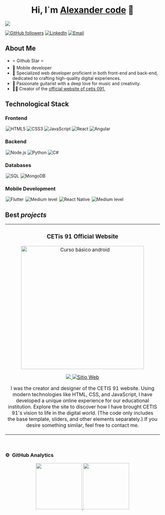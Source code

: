 <div align="center">
<h1 align="center">Hi, I`m <a href="#">Alexander code</a> 👋</h1>
</div>
<img src="https://images.alphacoders.com/121/thumb-1920-1218911.jpg">

[![GitHub followers](https://img.shields.io/github/followers/alexander-code-developer?style=social)](https://github.com/alexander-code-developer)
[![LinkedIn](https://img.shields.io/badge/LinkedIn-blue?logo=linkedin)](https://www.linkedin.com/in/alexander-rivera-6289382a2/)
[![Email](https://img.shields.io/badge/Email-white?logo=gmail)](mailto:alexander.code.developer@gmail.com)

## About Me

- ⭐ Github Star ⭐
- 📲 Mobile developer
- 🛜 Specialized web developer proficient in both front-end and back-end, dedicated to crafting high-quality digital experiences.
- 🎸 Passionate guitarist with a deep love for music and creativity.
- 🧑‍🏫 Creator of the [official website of cetis 091.](https://www.cetis91.edu.mx/)


## Technological Stack
### Frontend
<img src="https://img.shields.io/badge/HTML5-E34F26?logo=html5&logoColor=white" alt="HTML5" style="margin: 0px 2px;"><img src="https://img.shields.io/badge/CSS3-1572B6?logo=css3&logoColor=white" alt="CSS3" style="margin: 0px 2px;"><img src="https://img.shields.io/badge/JavaScript-yellow?logo=javascript&logoColor=white" alt="JavaScript" style="margin: 0px 2px;"><img src="https://img.shields.io/badge/React-20232A?logo=react&logoColor=61DAFB" alt="React" style="margin: 0px 2px;"><img src="https://img.shields.io/badge/Angular-DD0031?logo=angular&logoColor=white" alt="Angular" style="margin: 0px 2px;">

### Backend
<img src="https://img.shields.io/badge/Node.js-43853D?logo=node.js&logoColor=white" alt="Node.js" style="margin: 0px 2px;"><img src="https://img.shields.io/badge/Python-3670A0?logo=python&logoColor=ffdd54" alt="Python" style="margin: 0px 2px;"><img src="https://img.shields.io/badge/C%23-239120?logo=c-sharp&logoColor=white" alt="C#" style="margin: 0px 2px;">

### Databases
<img src="https://img.shields.io/badge/SQL-003B57?logo=database&logoColor=white" alt="SQL" style="margin: 0px 2px;"><img src="https://img.shields.io/badge/MongoDB-4EA94B?logo=mongodb&logoColor=white" alt="MongoDB" style="margin: 0px 2px;">

### Mobile Development
<img src="https://img.shields.io/badge/Flutter-02569B?logo=flutter&logoColor=white" alt="Flutter" style="margin: 0px 2px;"> ![Medium level](https://img.shields.io/badge/Medium_level-red?style=flat-square) <img src="https://img.shields.io/badge/React_Native-20232A?logo=react&logoColor=61DAFB" alt="React Native" style="margin: 0px 2px;"> ![Medium level](https://img.shields.io/badge/Medium_level-red?style=flat-square)



## Best *projects*
<table>
<tr>
<td width="50%">
<h3 align="center">CETis 91 Official Website</h3>
<div align="center">
<a href="https://www.cetis91.edu.mx/" target="_blank"><img src="https://www.cetis91.edu.mx/view/public/Images/OIP.jpeg" width="400" alt="Curso básico android"></a>
<p>
<a href="https://github.com/alexander-code-developer/Plantilla-institucional" target="_blank">
<img src="https://img.shields.io/badge/CODE-ff9?style=for-the-badge&logo=github&logoColor=black">
</a>
<a href="https://www.cetis91.edu.mx/" target="_blank">
 <img src="https://img.shields.io/badge/-website-red?style=for-the-badge&color=red" alt="Sitio Web">
</a>
</p>
<p>I was the creator and designer of the CETIS 91 website. Using modern technologies like HTML, CSS, and JavaScript, I have developed a unique online experience for our educational institution. Explore the site to discover how I have brought CETIS 91's vision to life in the digital world. (The code only includes the base template, sliders, and other elements separately.) If you desire something similar, feel free to contact me.</p>
</div>
                                                                                      
</td>
</tr>
</table>
<br> 

### ⚙️ &nbsp;GitHub Analytics

<p align="center">
<a href="https://github.com/alexander-code-developer">
  <img height="150em" src="https://github-readme-stats-eight-theta.vercel.app/api?username=alexander-code-developer&show_icons=true&theme=algolia&include_all_commits=true&count_private=true"/>
  <img height="150em" src="https://github-readme-stats-eight-theta.vercel.app/api/top-langs/?username=alexander-code-developer&layout=compact&langs_count=8&theme=algolia"/>
</a>
</p>

